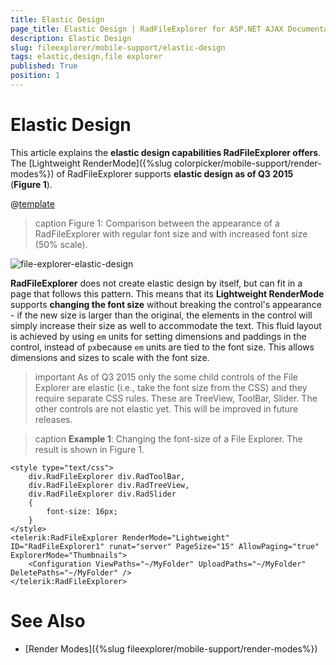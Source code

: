 ```yaml
---
title: Elastic Design
page_title: Elastic Design | RadFileExplorer for ASP.NET AJAX Documentation
description: Elastic Design
slug: fileexplorer/mobile-support/elastic-design
tags: elastic,design,file explorer
published: True
position: 1
---
```


# Elastic Design


This article explains the **elastic design capabilities RadFileExplorer offers**. The [Lightweight RenderMode]({%slug colorpicker/mobile-support/render-modes%}) of RadFileExplorer supports **elastic design as of Q3 2015** (**Figure 1**).

@[template](/_templates/common/render-mode.md#resp-design-desc "slug-el: no, slug-fl: no")


>caption Figure 1: Comparison between the appearance of a RadFileExplorer with regular font size and with increased font size (50% scale).

![file-explorer-elastic-design](images/file-explorer-elastic-design.png)


**RadFileExplorer** does not create elastic design by itself, but can fit in a page that follows this pattern. This means that its **Lightweight RenderMode** supports **changing the font size** without breaking the control's appearance - if the new size is larger than the original, the elements in the control will simply increase their size as well to accommodate the text. This fluid layout is achieved by using `em` units for setting dimensions and paddings in the control, instead of `px`because `em` units are tied to the font size. This allows dimensions and sizes to scale with the font size.

>important As of Q3 2015 only the some child controls of the File Explorer are elastic (i.e., take the font size from the CSS) and they require separate CSS rules. These are TreeView, ToolBar, Slider. The other controls are not elastic yet. This will be improved in future releases.


>caption **Example 1**: Changing the font-size of a File Explorer. The result is shown in Figure 1. 

````ASP.NET
<style type="text/css">
	div.RadFileExplorer div.RadToolBar,
	div.RadFileExplorer div.RadTreeView,
	div.RadFileExplorer div.RadSlider
	{
		font-size: 16px;
	}
</style>
<telerik:RadFileExplorer RenderMode="Lightweight" ID="RadFileExplorer1" runat="server" PageSize="15" AllowPaging="true" ExplorerMode="Thumbnails">
	<Configuration ViewPaths="~/MyFolder" UploadPaths="~/MyFolder" DeletePaths="~/MyFolder" />
</telerik:RadFileExplorer>
````


# See Also


 * [Render Modes]({%slug fileexplorer/mobile-support/render-modes%})


